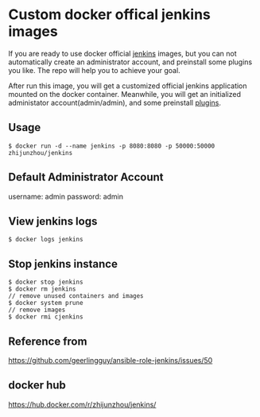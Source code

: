 # Custom docker offical jenkins images

If you are ready to use docker official [jenkins](https://github.com/jenkinsci/docker) images, but you can not automatically create an administrator account, and preinstall some plugins you like. The repo will help you to achieve your goal.

After run this image, you will get a customized official jenkins application mounted on the docker container. Meanwhile, you will get an initialized administator account(admin/admin), and some preinstall [plugins](./plugins.txt).

## Usage

```shell
$ docker run -d --name jenkins -p 8080:8080 -p 50000:50000 zhijunzhou/jenkins
```

## Default Administrator Account

username: admin
password: admin

## View jenkins logs

```shell
$ docker logs jenkins
```

## Stop jenkins instance

```shell
$ docker stop jenkins
$ docker rm jenkins
// remove unused containers and images
$ docker system prune
// remove images
$ docker rmi cjenkins
```

## Reference from 

https://github.com/geerlingguy/ansible-role-jenkins/issues/50

## docker hub
https://hub.docker.com/r/zhijunzhou/jenkins/

